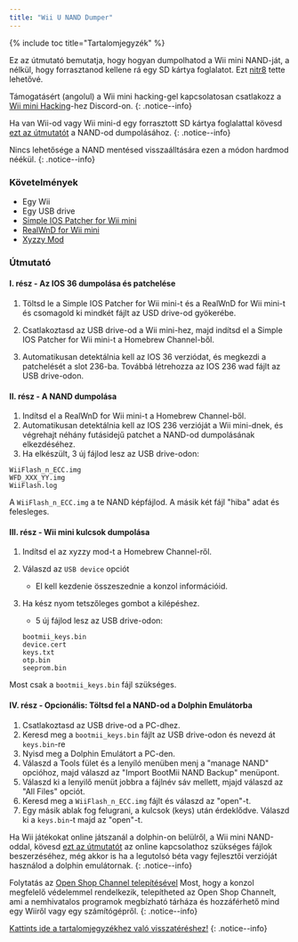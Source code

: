 ```yaml
---
title: "Wii U NAND Dumper"
---
```


{% include toc title="Tartalomjegyzék" %}

Ez az útmutató bemutatja, hogy hogyan dumpolhatod a Wii mini NAND-ját, a nélkül, hogy forrasztanod kellene rá egy SD kártya foglalatot. Ezt [nitr8](https://gbatemp.net/members/nitr8.72581/) tette lehetővé.


Támogatásért (angolul) a Wii mini hacking-gel kapcsolatosan csatlakozz a [Wii mini Hacking](https://discord.gg/6ryxnkS)-hez Discord-on.
{: .notice--info}

Ha van Wii-od vagy Wii mini-d egy forrasztott SD kártya foglalattal kövesd [ezt az útmutatót](bootmii) a NAND-od dumpolásához.
{: .notice--info}

Nincs lehetősége a NAND mentésed visszaálltására ezen a módon hardmod néékül.
{: .notice--info}

### Követelmények

* Egy Wii
* Egy USB drive
* [Simple IOS Patcher for Wii mini](https://oscwii.org/library/app/SimpleIOSPatcher_Mini)
* [RealWnD for Wii mini](https://oscwii.org/library/app/RealWnD_Mini)
* [Xyzzy Mod](https://oscwii.org/library/app/xyzzy-mod)

### Útmutató

#### I. rész - Az IOS 36 dumpolása és patchelése

1. Töltsd le a Simple IOS Patcher for Wii mini-t és a RealWnD for Wii mini-t és csomagold ki mindkét fájlt az USD drive-od gyökerébe.

1. Csatlakoztasd az USB drive-od a Wii mini-hez, majd indítsd el a Simple IOS Patcher for Wii mini-t a Homebrew Channel-ből.
1. Automatikusan detektálnia kell az IOS 36 verziódat, és megkezdi a patchelését a slot 236-ba. Továbbá létrehozza az IOS 236 wad fájlt az USB drive-odon.

#### II. rész - A NAND dumpolása

1. Indítsd el a RealWnD for Wii mini-t a Homebrew Channel-ből.
1. Automatikusan detektálnia kell az IOS 236 verzióját a Wii mini-dnek, és végrehajt néhány futásidejű patchet a NAND-od dumpolásának elkezdéséhez.
1. Ha elkészült, 3 új fájlod lesz az USB drive-odon:

```
WiiFlash_n_ECC.img
WFD_XXX_YY.img
WiiFlash.log
```

A `WiiFlash_n_ECC.img` a te NAND képfájlod. A másik két fájl "hiba" adat és felesleges.

#### III. rész - Wii mini kulcsok dumpolása

1. Indítsd el az xyzzy mod-t a Homebrew Channel-ről.
1. Válaszd az `USB device` opciót
    + El kell kezdenie összeszednie a konzol információid.
1. Ha kész nyom tetszőleges gombot a kilépéshez.
    + 5 új fájlod lesz az USB drive-odon:

    ```
    bootmii_keys.bin
    device.cert
    keys.txt
    otp.bin
    seeprom.bin
    ```

Most csak a `bootmii_keys.bin` fájl szükséges.


#### IV. rész - Opcionális: Töltsd fel a NAND-od a Dolphin Emulátorba

1. Csatlakoztasd az USB drive-od a PC-dhez.
1. Keresd meg a `bootmii_keys.bin` fájlt az USB drive-odon és nevezd át `keys.bin`-re
1. Nyisd meg a Dolphin Emulátort a PC-den.
1. Válaszd a Tools fület és a lenyíló menüben menj a "manage NAND" opcióhoz, majd válaszd az "Import BootMii NAND Backup" menüpont.
1. Válaszd ki a lenyilő menüt jobbra a fájlnév sáv mellett, mjajd válaszd az "All Files" opciót.
1. Keresd meg a `WiiFlash_n_ECC.img` fájlt és válaszd az "open"-t.
1. Egy másik ablak fog felugrani, a kulcsok (keys) után érdeklődve. Válaszd ki a `keys.bin`-t majd az "open"-t.

Ha Wii játékokat online játszanál a dolphin-on belülről, a Wii mini NAND-oddal, kövesd [ezt az útmutatót](https://dolphin-emu.org/docs/guides/wii-network-guide/) az online kapcsolathoz szükséges fájlok beszerzéséhez, még akkor is ha a legutolsó béta vagy fejlesztői verzióját használod a dolphin emulátornak.
{: .notice--info}

Folytatás az [Open Shop Channel telepítésével](osc) Most, hogy a konzol megfelelő védelemmel rendelkezik, telepítheted az Open Shop Channelt, ami a nemhivatalos programok megbízható tárháza és hozzáférhető mind egy Wiiről vagy egy számítógépről.
{: .notice--info}

[Kattints ide a tartalomjegyzékhez való visszatéréshez!](site-navigation)
{: .notice--info}
